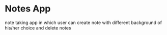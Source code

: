 # Notes App

note taking app in which user can create note with different background of his/her choice and delete notes
